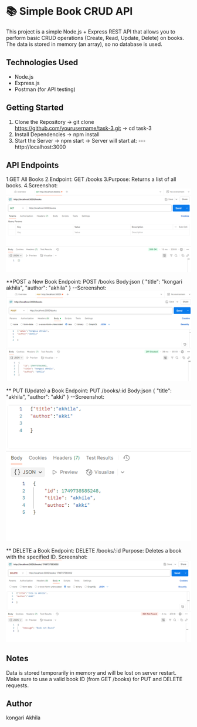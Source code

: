 # 📚 Simple Book CRUD API

This project is a simple Node.js + Express REST API that allows you to perform basic CRUD operations (Create, Read, Update, Delete) on books. The data is stored in memory (an array), so no database is used.

##  Technologies Used

- Node.js
- Express.js
- Postman (for API testing)

##  Getting Started

1. Clone the Repository ->
git clone https://github.com/yourusername/task-3.git ->
cd task-3
 2. Install Dependencies ->
npm install
3. Start the Server ->
npm start ->
Server will start at:
---http://localhost:3000

## API Endpoints
1.GET All Books
2.Endpoint: GET /books
3.Purpose: Returns a list of all books.
4.Screenshot:
![GET](images/screenshot-get.png)


 **POST a New Book
Endpoint: POST /books
Body:json
{
  "title": "kongari akhila",
  "author": "akhila"
}
--Screenshot:
![POSt](images/screenshot-post.png)


** PUT (Update) a Book
Endpoint: PUT /books/:id
Body:json
{
  "title": "akhila",
  "author": "akki"
}
--Screenshot:
![PUT](images/screenshot-put.png)


** DELETE a Book
Endpoint: DELETE /books/:id
Purpose: Deletes a book with the specified ID.
Screenshot:
![DELETE](images/screenshot-delete.png)


## Notes
Data is stored temporarily in memory and will be lost on server restart.
Make sure to use a valid book ID (from GET /books) for PUT and DELETE requests.

## Author
kongari Akhila



